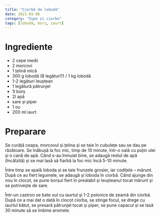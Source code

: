 ```yaml
---
title: "Ciorbă de lobodă"
date: 2021-03-06
category: "Supe și ciorbe"
tags: [lobodă, borș, iaurt]
---
```


# Ingrediente
* 2 cepe medii
* 2 morcovi
* 1 țelină mică
* 300 g lobodă (8 legături?) / 1 kg lobodă
* 1-2 legături leuștean
* 1 legătură pătrunjel
* 1l borș
* 2l apă
* sare și piper
* 1 ou
* 200 ml iaurt

# Preparare
Se curăță ceapa, morcovul și țelina și se taie în cubulețe sau se dau pe răzătoare. Se înăbușă la foc mic, timp de 10 minute, într-o oală cu puțin ulei și o cană de apă. Când s-au înmuiat bine, se adaugă restul de apă (încălzită) și se mai lasă să fiarbă la foc mic încă 5-10 minute.

Între timp se spală loboda și se taie frunzele grosier, iar codițele – mărunt. După ce au fiert legumele, se adaugă și loboda în ciorbă. Când ajunge din nou în clocot, se pune borșul fiert în prealabil și leușteanul tocat mărunt și se potrivește de sare.

Într-un castron se bate oul cu iaurtul și 1-2 polonice de zeamă din ciorbă. După ce a mai dat o dată în clocot ciorba, se stinge focul, se drege cu iaurtul bătut, se presară pătrunjel tocat și piper, se pune capacul și se lasă 30 minute să se îmbine aromele.
